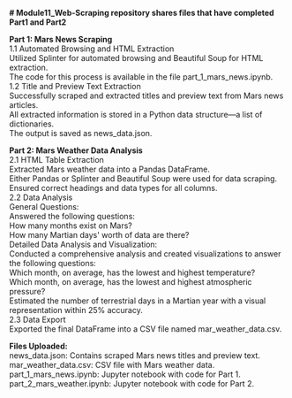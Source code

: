 **# Module11_Web-Scraping repository shares files that have completed Part1 and Part2**

**Part 1: Mars News Scraping**  
1.1 Automated Browsing and HTML Extraction  
Utilized Splinter for automated browsing and Beautiful Soup for HTML extraction.  
The code for this process is available in the file part_1_mars_news.ipynb.  
1.2 Title and Preview Text Extraction  
Successfully scraped and extracted titles and preview text from Mars news articles.  
All extracted information is stored in a Python data structure—a list of dictionaries.  
The output is saved as news_data.json.  

**Part 2: Mars Weather Data Analysis**  
2.1 HTML Table Extraction  
Extracted Mars weather data into a Pandas DataFrame.  
Either Pandas or Splinter and Beautiful Soup were used for data scraping.  
Ensured correct headings and data types for all columns.  
2.2 Data Analysis  
General Questions:  
Answered the following questions:  
How many months exist on Mars?  
How many Martian days' worth of data are there?  
Detailed Data Analysis and Visualization:  
Conducted a comprehensive analysis and created visualizations to answer the following questions:  
Which month, on average, has the lowest and highest temperature?  
Which month, on average, has the lowest and highest atmospheric pressure?  
Estimated the number of terrestrial days in a Martian year with a visual representation within 25% accuracy.  
2.3 Data Export  
Exported the final DataFrame into a CSV file named mar_weather_data.csv.  

**Files Uploaded:**  
news_data.json: Contains scraped Mars news titles and preview text.  
mar_weather_data.csv: CSV file with Mars weather data.  
part_1_mars_news.ipynb: Jupyter notebook with code for Part 1.  
part_2_mars_weather.ipynb: Jupyter notebook with code for Part 2.  
